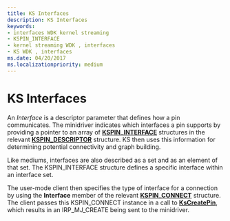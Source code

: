 ```yaml
---
title: KS Interfaces
description: KS Interfaces
keywords:
- interfaces WDK kernel streaming
- KSPIN_INTERFACE
- kernel streaming WDK , interfaces
- KS WDK , interfaces
ms.date: 04/20/2017
ms.localizationpriority: medium
---
```


# KS Interfaces





An *Interface* is a descriptor parameter that defines how a pin communicates. The minidriver indicates which interfaces a pin supports by providing a pointer to an array of [**KSPIN\_INTERFACE**](/previous-versions/ff563537(v=vs.85)) structures in the relevant [**KSPIN\_DESCRIPTOR**](/windows-hardware/drivers/ddi/ks/ns-ks-kspin_descriptor) structure. KS then uses this information for determining potential connectivity and graph building.

Like mediums, interfaces are also described as a set and as an element of that set. The KSPIN\_INTERFACE structure defines a specific interface within an interface set.

The user-mode client then specifies the type of interface for a connection by using the **Interface** member of the relevant [**KSPIN\_CONNECT**](/windows-hardware/drivers/ddi/ks/ns-ks-kspin_connect) structure. The client passes this KSPIN\_CONNECT instance in a call to [**KsCreatePin**](/windows-hardware/drivers/ddi/ks/nf-ks-kscreatepin), which results in an IRP\_MJ\_CREATE being sent to the minidriver.

 

